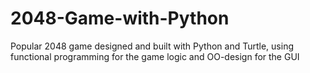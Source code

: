 # 2048-Game-with-Python
Popular 2048 game designed and built with Python and Turtle, using functional programming for the game logic and OO-design for the GUI
